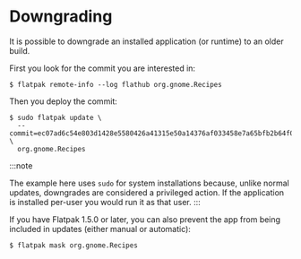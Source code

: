 # Downgrading

It is possible to downgrade an installed application (or runtime) to an
older build.

First you look for the commit you are interested in:

    $ flatpak remote-info --log flathub org.gnome.Recipes

Then you deploy the commit:

    $ sudo flatpak update \
      --commit=ec07ad6c54e803d1428e5580426a41315e50a14376af033458e7a65bfb2b64f0 \
      org.gnome.Recipes

:::note

The example here uses `sudo` for system installations because, unlike
normal updates, downgrades are considered a privileged action. If the
application is installed per-user you would run it as that user.
:::

If you have Flatpak 1.5.0 or later, you can also prevent the app from
being included in updates (either manual or automatic):

    $ flatpak mask org.gnome.Recipes
